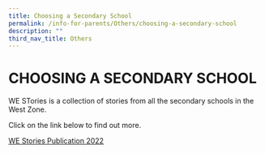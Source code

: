 ```yaml
---
title: Choosing a Secondary School
permalink: /info-for-parents/Others/choosing-a-secondary-school
description: ""
third_nav_title: Others
---
```

# CHOOSING A SECONDARY SCHOOL

WE STories is a collection of stories from all the secondary schools in the West Zone.

Click on the link below to find out more. 


[WE Stories Publication 2022](https://online.fliphtml5.com/obrr/qkde/)
